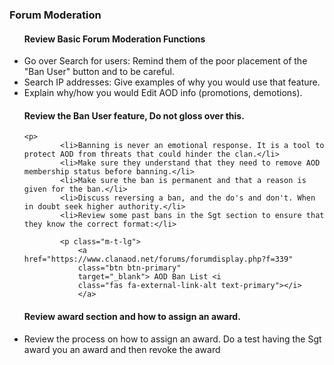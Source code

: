 <h3>Forum Moderation</h3>
<ul>
    <h4>Review Basic Forum Moderation Functions</h4>
    <p>
    	<li>Go over Search for users: Remind them of the poor placement of the "Ban User" button and to be careful.</li>
    	<li>Search IP addresses: Give examples of why you would use that feature.</li> 
    	<li>Explain why/how you would Edit AOD info (promotions, demotions).</li>
    </p>
<h4>Review the Ban User feature, Do not gloss over this.</h4> 
 	
    <p>
 			<li>Banning is never an emotional response. It is a tool to protect AOD from threats that could hinder the clan.</li>
  			<li>Make sure they understand that they need to remove AOD membership status before banning.</li>
  			<li>Make sure the ban is permanent and that a reason is given for the ban.</li> 
  			<li>Discuss reversing a ban, and the do's and don't. When in doubt seek higher authority.</li>
  			<li>Review some past bans in the Sgt section to ensure that they know the correct format:</li>
		
  			<p class="m-t-lg">
    			<a href="https://www.clanaod.net/forums/forumdisplay.php?f=339"
       			class="btn btn-primary"
       			target="_blank"> AOD Ban List <i
                class="fas fa-external-link-alt text-primary"></i>
    			</a>
</p>
    <h4>Review award section and how to assign an award.</h4> 
 <p>   	<li>Review the process on how to assign an award. Do a test having the Sgt award you an award and then revoke the award</li>
</p>
</ul>